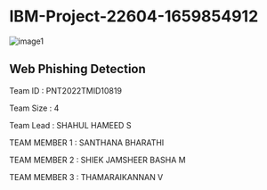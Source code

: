 # IBM-Project-22604-1659854912

![image1](https://user-images.githubusercontent.com/79015800/192942989-db4d588d-18c6-4b41-9bc2-b1a5c2811c83.jpeg)

## Web Phishing Detection

Team ID         : PNT2022TMID10819

Team Size       : 4

Team Lead       : SHAHUL HAMEED S

TEAM MEMBER 1   : SANTHANA BHARATHI

TEAM MEMBER 2   : SHIEK JAMSHEER BASHA M

TEAM MEMBER 3   : THAMARAIKANNAN V